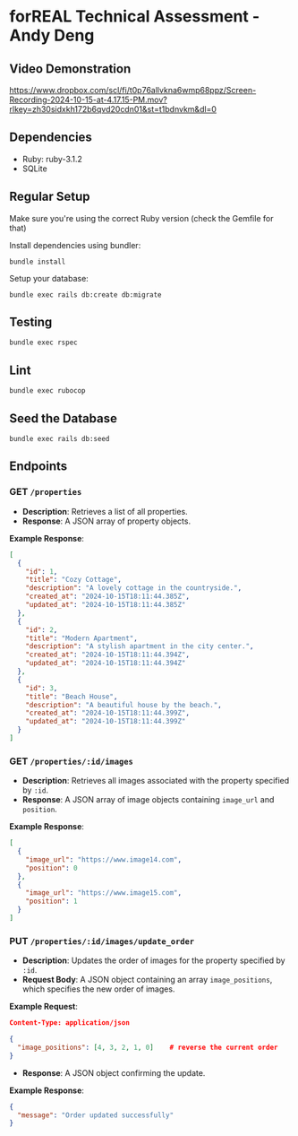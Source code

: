 # forREAL Technical Assessment - Andy Deng

## Video Demonstration

https://www.dropbox.com/scl/fi/t0p76allvkna6wmp68ppz/Screen-Recording-2024-10-15-at-4.17.15-PM.mov?rlkey=zh30sidxkh172b6qvd20cdn01&st=t1bdnvkm&dl=0

## Dependencies

- Ruby: ruby-3.1.2
- SQLite

## Regular Setup

Make sure you're using the correct Ruby version (check the Gemfile for that)

Install dependencies using bundler:

```
bundle install
```

Setup your database:

```
bundle exec rails db:create db:migrate
```

## Testing

```
bundle exec rspec
```

## Lint

```
bundle exec rubocop
```

## Seed the Database

```
bundle exec rails db:seed
```

## Endpoints

### GET `/properties`

- **Description**: Retrieves a list of all properties.
- **Response**: A JSON array of property objects.

**Example Response**:

```json
[
  {
    "id": 1,
    "title": "Cozy Cottage",
    "description": "A lovely cottage in the countryside.",
    "created_at": "2024-10-15T18:11:44.385Z",
    "updated_at": "2024-10-15T18:11:44.385Z"
  },
  {
    "id": 2,
    "title": "Modern Apartment",
    "description": "A stylish apartment in the city center.",
    "created_at": "2024-10-15T18:11:44.394Z",
    "updated_at": "2024-10-15T18:11:44.394Z"
  },
  {
    "id": 3,
    "title": "Beach House",
    "description": "A beautiful house by the beach.",
    "created_at": "2024-10-15T18:11:44.399Z",
    "updated_at": "2024-10-15T18:11:44.399Z"
  }
]
```

### GET `/properties/:id/images`

- **Description**: Retrieves all images associated with the property specified by `:id`.
- **Response**: A JSON array of image objects containing `image_url` and `position`.

**Example Response**:

```json
[
  {
    "image_url": "https://www.image14.com",
    "position": 0
  },
  {
    "image_url": "https://www.image15.com",
    "position": 1
  }
]
```

### PUT `/properties/:id/images/update_order`

- **Description**: Updates the order of images for the property specified by `:id`.
- **Request Body**: A JSON object containing an array `image_positions`, which specifies the new order of images.

**Example Request**:

```json
Content-Type: application/json

{
  "image_positions": [4, 3, 2, 1, 0]    # reverse the current order
}
```

- **Response**: A JSON object confirming the update.

**Example Response**:

```json
{
  "message": "Order updated successfully"
}
```
